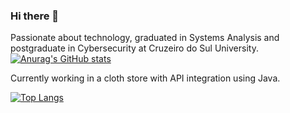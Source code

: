 ### Hi there 👋
Passionate about technology, graduated in Systems Analysis and postgraduate in Cybersecurity at Cruzeiro do Sul University.
[![Anurag's GitHub stats](https://github-readme-stats.vercel.app/api?username=lucas-salves&theme=dark&show_icons=true)](https://github.com/anuraghazra/github-readme-stats)

Currently working in a cloth store with API integration using Java.

[![Top Langs](https://github-readme-stats.vercel.app/api/top-langs/?username=lucas-salves&theme=dark&show_icons=true)](https://github.com/anuraghazra/github-readme-stats)
